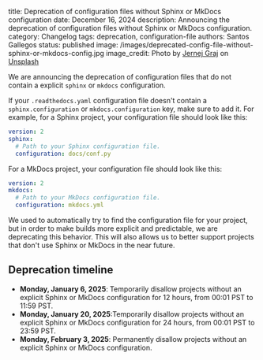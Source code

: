 title: Deprecation of configuration files without Sphinx or MkDocs configuration
date: December 16, 2024
description: Announcing the deprecation of configuration files without Sphinx or MkDocs configuration.
category: Changelog
tags: deprecation, configuration-file
authors: Santos Gallegos
status: published
image: /images/deprecated-config-file-without-sphinx-or-mkdocs-config.jpg
image_credit: Photo by <a href="https://unsplash.com/@jernejgraj?utm_content=creditCopyText&utm_medium=referral&utm_source=unsplash">Jernej Graj</a> on <a href="https://unsplash.com/photos/photo-of-seashore-during-golden-hour-n44KHcbp1_E?utm_content=creditCopyText&utm_medium=referral&utm_source=unsplash">Unsplash</a>

We are announcing the deprecation of configuration files that do not contain a explicit `sphinx` or `mkdocs` configuration.

If your `.readthedocs.yaml` configuration file doesn't contain a `sphinx.configuration` or `mkdocs.configuration` key,
make sure to add it. For example, for a Sphinx project, your configuration file should look like this:

```yaml
version: 2
sphinx:
  # Path to your Sphinx configuration file.
  configuration: docs/conf.py
```

For a MkDocs project, your configuration file should look like this:

```yaml
version: 2
mkdocs:
  # Path to your MkDocs configuration file.
  configuration: mkdocs.yml
```

We used to automatically try to find the configuration file for your project,
but in order to make builds more explicit and predictable, we are deprecating this behavior.
This will also allows us to better support projects that don't use Sphinx or MkDocs in the near future.

Deprecation timeline
--------------------

- **Monday, January 6, 2025**: Temporarily disallow projects without an explicit Sphinx or MkDocs configuration for 12 hours, from 00:01 PST to 11:59 PST.
- **Monday, January 20, 2025**:Temporarily disallow projects without an explicit Sphinx or MkDocs configuration for 24 hours, from 00:01 PST to 23:59 PST.
- **Monday, February 3, 2025**: Permanently disallow projects without an explicit Sphinx or MkDocs configuration.
